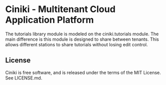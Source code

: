 Ciniki - Multitenant Cloud Application Platform
===============================================

The tutorials library module is modeled on the ciniki.tutorials module. The main
difference is this module is designed to share between tenants. This allows
different stations to share tutorials without losing edit control.

License
-------
Ciniki is free software, and is released under the terms of the MIT License. See LICENSE.md.
